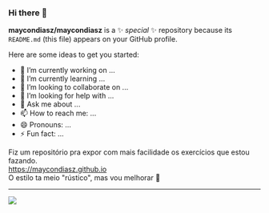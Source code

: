 ### Hi there :sparkling_heart:	

**maycondiasz/maycondiasz** is a ✨ _special_ ✨ repository because its `README.md` (this file) appears on your GitHub profile.

Here are some ideas to get you started:

- 🔭 I’m currently working on ...
- 🌱 I’m currently learning ...
- 👯 I’m looking to collaborate on ...
- 🤔 I’m looking for help with ...
- 💬 Ask me about ...
- 📫 How to reach me: ...
- 😄 Pronouns: ...
- ⚡ Fun fact: ...

Fiz um repositório pra expor com mais facilidade os exercícios que estou fazando.\
https://maycondiasz.github.io \
O estilo ta meio "rústico", mas vou melhorar :clown_face:	

---
<img src="https://github-readme-stats.vercel.app/api/top-langs/?username=maycondiasz&layout=compact&langs_count=16&theme=tokyonight"/>
